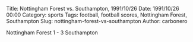 Title: Nottingham Forest vs. Southampton, 1991/10/26
Date: 1991/10/26 00:00
Category: sports
Tags: football, football scores, Nottingham Forest, Southampton
Slug: nottingham-forest-vs-southampton
Author: carbonero


Nottingham Forest 1 - 3 Southampton
